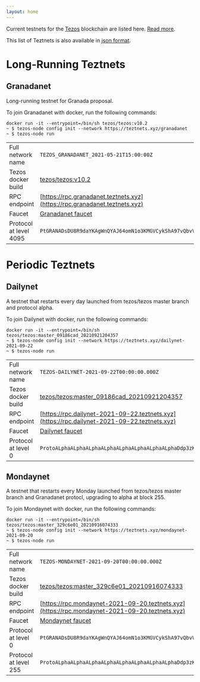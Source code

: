 ```yaml
---
layout: home
---
```


Current testnets for the [Tezos](https://tezos.com) blockchain are listed here. [Read more](about/).

This list of Teztnets is also available in [json format](https://teztnets.xyz/teztnets.json).

# Long-Running Teztnets


## Granadanet
Long-running testnet for Granada proposal.

To join Granadanet with docker, run the following commands:

```
docker run -it --entrypoint=/bin/sh tezos/tezos:v10.2
~ $ tezos-node config init --network https://teztnets.xyz/granadanet
~ $ tezos-node run
```

| | |
|-------|---------------------|
| Full network name | `TEZOS_GRANADANET_2021-05-21T15:00:00Z` |
| Tezos docker build | [tezos/tezos:v10.2](https://hub.docker.com/r/tezos/tezos/tags?page=1&ordering=last_updated&name=v10.2) |
| RPC endpoint | [https://rpc.granadanet.teztnets.xyz](https://rpc.granadanet.teztnets.xyz) |
| Faucet | [Granadanet faucet](https://faucet.tzalpha.net) |
| Protocol at level 4095 |  `PtGRANADsDU8R9daYKAgWnQYAJ64omN1o3KMGVCykShA97vQbvV` |



# Periodic Teztnets


## Dailynet
A testnet that restarts every day launched from tezos/tezos master branch and protocol alpha.

To join Dailynet with docker, run the following commands:

```
docker run -it --entrypoint=/bin/sh tezos/tezos:master_09186cad_20210921204357
~ $ tezos-node config init --network https://teztnets.xyz/dailynet-2021-09-22
~ $ tezos-node run
```

| | |
|-------|---------------------|
| Full network name | `TEZOS-DAILYNET-2021-09-22T00:00:00.000Z` |
| Tezos docker build | [tezos/tezos:master_09186cad_20210921204357](https://hub.docker.com/r/tezos/tezos/tags?page=1&ordering=last_updated&name=master_09186cad_20210921204357) |
| RPC endpoint | [https://rpc.dailynet-2021-09-22.teztnets.xyz](https://rpc.dailynet-2021-09-22.teztnets.xyz) |
| Faucet | [Dailynet faucet](https://faucet.dailynet-2021-09-22.teztnets.xyz) |
| Protocol at level 0 |  `ProtoALphaALphaALphaALphaALphaALphaALphaALphaDdp3zK` |


## Mondaynet
A testnet that restarts every Monday launched from tezos/tezos master branch and Granadanet protocl, upgrading to alpha at block 255.

To join Mondaynet with docker, run the following commands:

```
docker run -it --entrypoint=/bin/sh tezos/tezos:master_329c6e01_20210916074333
~ $ tezos-node config init --network https://teztnets.xyz/mondaynet-2021-09-20
~ $ tezos-node run
```

| | |
|-------|---------------------|
| Full network name | `TEZOS-MONDAYNET-2021-09-20T00:00:00.000Z` |
| Tezos docker build | [tezos/tezos:master_329c6e01_20210916074333](https://hub.docker.com/r/tezos/tezos/tags?page=1&ordering=last_updated&name=master_329c6e01_20210916074333) |
| RPC endpoint | [https://rpc.mondaynet-2021-09-20.teztnets.xyz](https://rpc.mondaynet-2021-09-20.teztnets.xyz) |
| Faucet | [Mondaynet faucet](https://faucet.mondaynet-2021-09-20.teztnets.xyz) |
| Protocol at level 0 |  `PtGRANADsDU8R9daYKAgWnQYAJ64omN1o3KMGVCykShA97vQbvV` |
| Protocol at level 255 |  `ProtoALphaALphaALphaALphaALphaALphaALphaALphaDdp3zK` |




